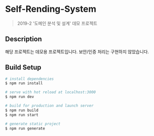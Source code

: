 # Self-Rending-System

> 2019-2 \'도메인 분석 및 설계\' 데모 프로젝트

## Description

해당 프로젝트는 데모용 프로젝트입니다. 보안/인증 처리는 구현하지 않았습니다.

## Build Setup

``` bash
# install dependencies
$ npm run install

# serve with hot reload at localhost:3000
$ npm run dev

# build for production and launch server
$ npm run build
$ npm run start

# generate static project
$ npm run generate
```
